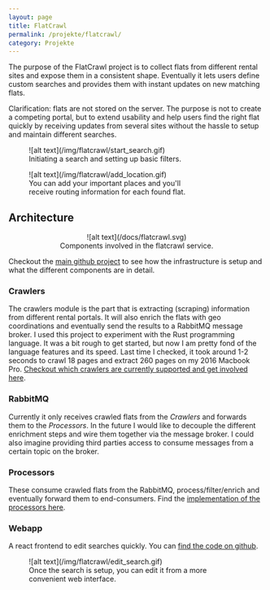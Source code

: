 ```yaml
---
layout: page
title: FlatCrawl
permalink: /projekte/flatcrawl/
category: Projekte
---
```


The purpose of the FlatCrawl project is to collect flats from different rental sites and expose them in a consistent shape. Eventually it lets users define custom searches and provides them with instant updates on new matching flats.

Clarification: flats are not stored on the server. The purpose is not to create a competing portal, but to extend usability and help users find the right flat quickly by receiving updates from several sites without the hassle to setup and maintain different searches.
<div class="catalog">
<figure style="max-width:320px" markdown="1">
![alt text](/img/flatcrawl/start_search.gif)
<figcaption>Initiating a search and setting up basic filters.</figcaption>
</figure>

<figure style="max-width:320px" markdown="1">
![alt text](/img/flatcrawl/add_location.gif)
<figcaption>You can add your important places and you'll receive routing information for each found flat.</figcaption>
</figure>
</div>


## Architecture

<center>
<figure style="max-width:640px;" markdown="1">
![alt text](/docs/flatcrawl.svg)
<figcaption>Components involved in the flatcrawl service.</figcaption>
</figure>
</center>

Checkout the [main github project](https://github.com/floschnell/flatcrawl) to see how the infrastructure is setup and what the different components are in detail.

### Crawlers

The crawlers module is the part that is extracting (scraping) information from different rental portals. It will also enrich the flats with geo coordinations and eventually send the results to a RabbitMQ message broker. I used this project to experiment with the Rust programming language. It was a bit rough to get started, but now I am pretty fond of the language features and its speed. Last time I checked, it took around 1-2 seconds to crawl 18 pages and extract 260 pages on my 2016 Macbook Pro. [Checkout which crawlers are currently supported and get involved here](https://github.com/floschnell/flatcrawl-crawlers).

### RabbitMQ

Currently it only receives crawled flats from the *Crawlers* and forwards them to the *Processors*. In the future I would like to decouple the different enrichment steps and wire them together via the message broker. I could also imagine providing third parties access to consume messages from a certain topic on the broker.

### Processors

These consume crawled flats from the RabbitMQ, process/filter/enrich and eventually forward them to end-consumers. Find the [implementation of the processors here](https://github.com/floschnell/flatcrawl-processors).

### Webapp

A react frontend to edit searches quickly. You can [find the code on github](https://github.com/floschnell/flatcrawl-web).

<div markdown="1">
<figure style="max-width:400px" markdown="1">
![alt text](/img/flatcrawl/edit_search.gif)
<figcaption>Once the search is setup, you can edit it from a more convenient web interface.</figcaption>
</figure>
</div>